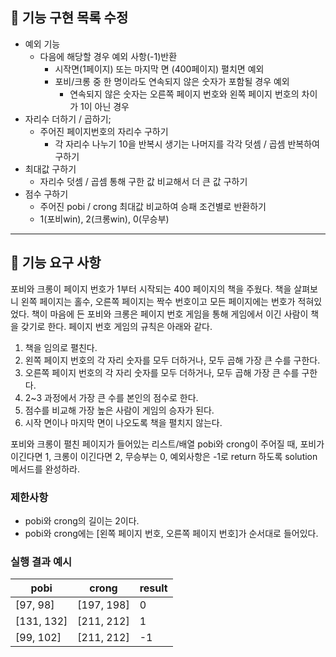 ## 🚀 기능 구현 목록 수정

- 예외 기능
  - 다음에 해당할 경우 예외 사항(-1)반환
    - 시작면(1페이지) 또는 마지막 면 (400페이지) 펼치면 예외
    - 포비/크롱 중 한 명이라도 연속되지 않은 숫자가 포함될 경우 예외
      - 연속되지 않은 숫자는 오른쪽 페이지 번호와 왼쪽 페이지 번호의 차이가 1이 아닌 경우
- 자리수 더하기 / 곱하기;
  - 주어진 페이지번호의 자리수 구하기
    -  각 자리수 나누기 10을 반복시 생기는 나머지를 각각 덧셈 / 곱셈 반복하여 구하기
- 최대값 구하기
  - 자리수 덧셈 / 곱셈 통해 구한 값 비교해서 더 큰 값 구하기
- 점수 구하기
  - 주어진 pobi / crong 최대값 비교하여 승패 조건별로 반환하기
  - 1(포비win), 2(크롱win), 0(무승부)

---

## 🚀 기능 요구 사항

포비와 크롱이 페이지 번호가 1부터 시작되는 400 페이지의 책을 주웠다. 책을 살펴보니 왼쪽 페이지는 홀수, 오른쪽 페이지는 짝수 번호이고 모든 페이지에는 번호가 적혀있었다. 책이 마음에 든 포비와 크롱은 페이지 번호 게임을 통해 게임에서 이긴 사람이 책을 갖기로 한다. 페이지 번호 게임의 규칙은 아래와 같다.

1. 책을 임의로 펼친다.
2. 왼쪽 페이지 번호의 각 자리 숫자를 모두 더하거나, 모두 곱해 가장 큰 수를 구한다.
3. 오른쪽 페이지 번호의 각 자리 숫자를 모두 더하거나, 모두 곱해 가장 큰 수를 구한다.
4. 2~3 과정에서 가장 큰 수를 본인의 점수로 한다.
5. 점수를 비교해 가장 높은 사람이 게임의 승자가 된다.
6. 시작 면이나 마지막 면이 나오도록 책을 펼치지 않는다.

포비와 크롱이 펼친 페이지가 들어있는 리스트/배열 pobi와 crong이 주어질 때, 포비가 이긴다면 1, 크롱이 이긴다면 2, 무승부는 0, 예외사항은 -1로 return 하도록 solution 메서드를 완성하라.

### 제한사항

- pobi와 crong의 길이는 2이다.
- pobi와 crong에는 [왼쪽 페이지 번호, 오른쪽 페이지 번호]가 순서대로 들어있다.

### 실행 결과 예시

| pobi | crong | result |
| --- | --- | --- |
| [97, 98] | [197, 198] | 0 |
| [131, 132] | [211, 212] | 1 |
| [99, 102] | [211, 212] | -1 |
